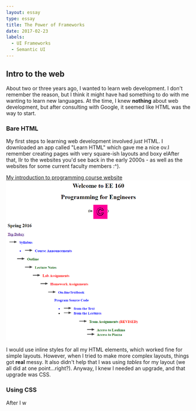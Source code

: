 ```yaml
---
layout: essay
type: essay
title: The Power of Frameworks
date: 2017-02-23
labels:
  - UI Frameworks
  - Semantic UI
---
```



## Intro to the web

About two or three years ago, I wanted to learn web development. I don't remember the reason, but I think it might have had something to do with me wanting to learn new languages. At the time, I knew **nothing** about web development, but after consulting with Google, it seemed like HTML was the way to start.

### Bare HTML
My first steps to learning web development involved *just* HTML. I downloaded an app called "Learn HTML" which gave me a nice ov.I remember creating pages with very square-ish layouts and boxy elAfter that, lIr to the websites you'd see back in the early 2000s - as well as the websites for some current faculty members :^).

<a class="ui raised segment" title="Link" href="https://www.google.com">
  <div class="ui blue top left attached label">
    My introduction to programming course website
  </div>
  <img class="ui big image" src="../images/ee160-website.png">
</a>

I would use inline styles for all my HTML elements, which worked fine for simple layouts. However, when I tried to make more complex layouts, things got **real** messy. It also didn't help that I was using *tables* for my layout (we all did at one point...right?). Anyway, I knew I needed an upgrade, and that upgrade was CSS.

### Using CSS
After I w